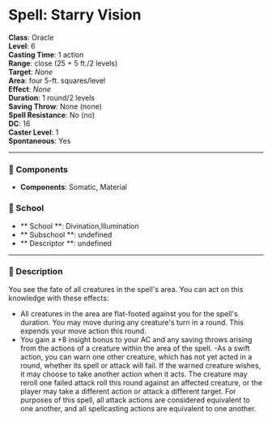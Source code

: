
# Spell: Starry Vision
**Class**: Oracle  
**Level**: 6  
**Casting Time**: 1 action  
**Range**: close (25 + 5 ft./2 levels)  
**Target**: _None_  
**Area**: four 5-ft. squares/level  
**Effect**: _None_  
**Duration**: 1 round/2 levels  
**Saving Throw**: None (none)  
**Spell Resistance**: No (no)  
**DC**: 16  
**Caster Level**: 1  
**Spontaneous**: Yes

---

### 🔮 Components
- **Components**: Somatic, Material

### 🏫 School
- ** School **: Divination,Illumination
- ** Subschool **: undefined
- ** Descriptor **: undefined
---

### 📜 Description
You see the fate of all creatures in the spell's area. You can act on this knowledge with these effects:

- All creatures in the area are flat-footed against you for the spell's duration. You may move during any creature's turn in a round. This expends your move action this round.
- You gain a +8 insight bonus to your AC and any saving throws arising from the actions of a creature within the area of the spell.
-As a swift action, you can warn one other creature, which has not yet acted in a round, whether its spell or attack will fail. If the warned creature wishes, it may choose to take another action when it acts. The creature may reroll one failed attack roll this round against an affected creature, or the player may take a different action or attack a different target. For purposes of this spell, all attack actions are considered equivalent to one another, and all spellcasting actions are equivalent to one another.
